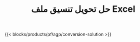 ﻿---
title: حل تحويل تنسيق ملف Excel 
weight: 7730
url: /ar/conversion
description: قم بتحويل ملفات Excel إلى PDF و DOCX و PPTX و XLS و XLSX و XLSM و XLSB و ODS و CSV و TSV و HTML و JPG و BMP و PNG و SVG و TIFF و XPS و MHTML و Markdown.
---
{{< blocks/products/pf/agp/conversion-solution >}} 